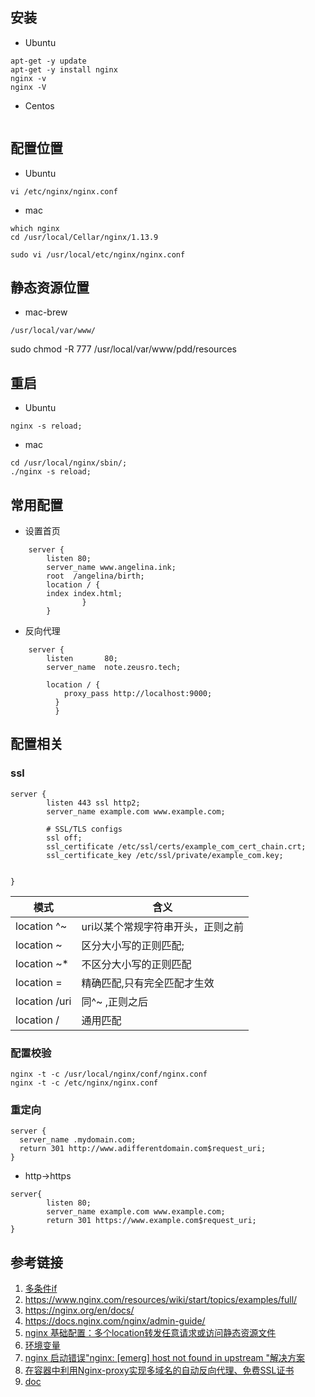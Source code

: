 

## 安装

* Ubuntu
```
apt-get -y update
apt-get -y install nginx
nginx -v
nginx -V
```

* Centos
```

```

## 配置位置


* Ubuntu

```
vi /etc/nginx/nginx.conf
```

* mac

```
which nginx
cd /usr/local/Cellar/nginx/1.13.9

sudo vi /usr/local/etc/nginx/nginx.conf
```
## 静态资源位置

* mac-brew

```
/usr/local/var/www/
```

sudo chmod -R 777  /usr/local/var/www/pdd/resources

## 重启

* Ubuntu

```
nginx -s reload;
```

* mac

```
cd /usr/local/nginx/sbin/;
./nginx -s reload;
```


## 常用配置


* 设置首页
```
    server {
        listen 80;
        server_name www.angelina.ink;
        root  /angelina/birth;
        location / {
        index index.html;
                }
        } 
```

* 反向代理
```
    server {
        listen       80;
        server_name  note.zeusro.tech;

        location / {
            proxy_pass http://localhost:9000;
          } 
          }
```


## 配置相关

### ssl

```
server {
        listen 443 ssl http2;
        server_name example.com www.example.com;

        # SSL/TLS configs
        ssl off;
        ssl_certificate /etc/ssl/certs/example_com_cert_chain.crt;
        ssl_certificate_key /etc/ssl/private/example_com.key;


}
```

模式|含义
----|----
location ^~|uri以某个常规字符串开头，正则之前
location ~|区分大小写的正则匹配;
location  ~*|不区分大小写的正则匹配
location =|精确匹配,只有完全匹配才生效
location /uri|同^~ ,正则之后
location /|通用匹配


### 配置校验


    nginx -t -c /usr/local/nginx/conf/nginx.conf
    nginx -t -c /etc/nginx/nginx.conf

### 重定向 

```
server {
  server_name .mydomain.com;
  return 301 http://www.adifferentdomain.com$request_uri;
}
```

- http->https
```
server{
        listen 80;
        server_name example.com www.example.com;
        return 301 https://www.example.com$request_uri;
}
```

    
## 参考链接
1. [多条件if](https://gist.github.com/jrom/1760790)
1. https://www.nginx.com/resources/wiki/start/topics/examples/full/
1. https://nginx.org/en/docs/
1. https://docs.nginx.com/nginx/admin-guide/
2. [nginx 基础配置：多个location转发任意请求或访问静态资源文件](https://blog.csdn.net/tutian2000/article/details/81531513)
3. [环境变量](http://nginx.org/en/docs/http/ngx_http_core_module.html)
1. [nginx 启动错误"nginx: [emerg] host not found in upstream "解决方案](https://blog.csdn.net/WangXiaoMing099/article/details/23443623)
1. [在容器中利用Nginx-proxy实现多域名的自动反向代理、免费SSL证书](https://www.jianshu.com/p/2c6fd9e43aa7)
2. [doc](https://docs.nginx.com/)
